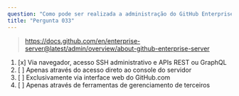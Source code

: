 ```yaml
---
question: "Como pode ser realizada a administração do GitHub Enterprise Server?"
title: "Pergunta 033"
---
```


> https://docs.github.com/en/enterprise-server@latest/admin/overview/about-github-enterprise-server
1. [x] Via navegador, acesso SSH administrativo e APIs REST ou GraphQL
1. [ ] Apenas através do acesso direto ao console do servidor
1. [ ] Exclusivamente via interface web do GitHub.com
1. [ ] Apenas através de ferramentas de gerenciamento de terceiros

